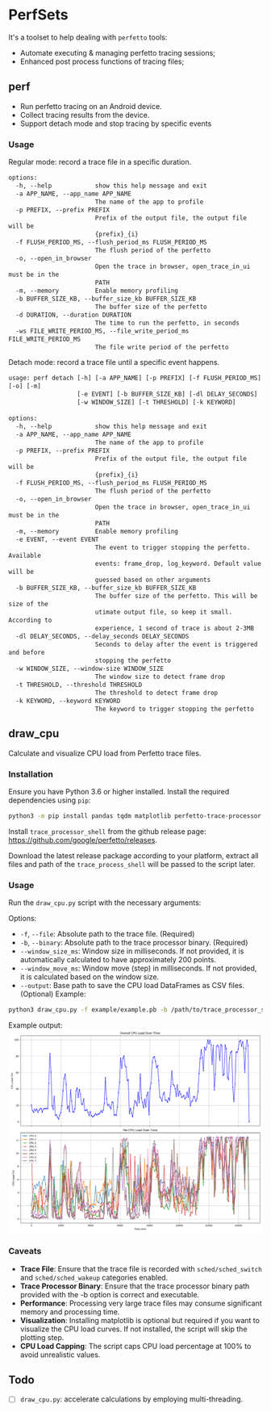 # PerfSets

It's a toolset to help dealing with `perfetto` tools:
- Automate executing & managing perfetto tracing sessions;
- Enhanced post process functions of tracing files;

## perf
- Run perfetto tracing on an Android device.
- Collect tracing results from the device.
- Support detach mode and stop tracing by specific events

### Usage
Regular mode: record a trace file in a specific duration.

```
options:
  -h, --help            show this help message and exit
  -a APP_NAME, --app_name APP_NAME
                        The name of the app to profile
  -p PREFIX, --prefix PREFIX
                        Prefix of the output file, the output file will be
                        {prefix}_{i}
  -f FLUSH_PERIOD_MS, --flush_period_ms FLUSH_PERIOD_MS
                        The flush period of the perfetto
  -o, --open_in_browser
                        Open the trace in browser, open_trace_in_ui must be in the
                        PATH
  -m, --memory          Enable memory profiling
  -b BUFFER_SIZE_KB, --buffer_size_kb BUFFER_SIZE_KB
                        The buffer size of the perfetto
  -d DURATION, --duration DURATION
                        The time to run the perfetto, in seconds
  -ws FILE_WRITE_PERIOD_MS, --file_write_period_ms FILE_WRITE_PERIOD_MS
                        The file write period of the perfetto
```

Detach mode: record a trace file until a specific event happens.

```
usage: perf detach [-h] [-a APP_NAME] [-p PREFIX] [-f FLUSH_PERIOD_MS] [-o] [-m]
                   [-e EVENT] [-b BUFFER_SIZE_KB] [-dl DELAY_SECONDS]
                   [-w WINDOW_SIZE] [-t THRESHOLD] [-k KEYWORD]

options:
  -h, --help            show this help message and exit
  -a APP_NAME, --app_name APP_NAME
                        The name of the app to profile
  -p PREFIX, --prefix PREFIX
                        Prefix of the output file, the output file will be
                        {prefix}_{i}
  -f FLUSH_PERIOD_MS, --flush_period_ms FLUSH_PERIOD_MS
                        The flush period of the perfetto
  -o, --open_in_browser
                        Open the trace in browser, open_trace_in_ui must be in the
                        PATH
  -m, --memory          Enable memory profiling
  -e EVENT, --event EVENT
                        The event to trigger stopping the perfetto. Available
                        events: frame_drop, log_keyword. Default value will be
                        guessed based on other arguments
  -b BUFFER_SIZE_KB, --buffer_size_kb BUFFER_SIZE_KB
                        The buffer size of the perfetto. This will be size of the
                        utimate output file, so keep it small. According to
                        experience, 1 second of trace is about 2-3MB
  -dl DELAY_SECONDS, --delay_seconds DELAY_SECONDS
                        Seconds to delay after the event is triggered and before
                        stopping the perfetto
  -w WINDOW_SIZE, --window-size WINDOW_SIZE
                        The window size to detect frame drop
  -t THRESHOLD, --threshold THRESHOLD
                        The threshold to detect frame drop
  -k KEYWORD, --keyword KEYWORD
                        The keyword to trigger stopping the perfetto
```

## draw_cpu
Calculate and visualize CPU load from Perfetto trace files.

### Installation

Ensure you have Python 3.6 or higher installed. Install the required dependencies using `pip`:

```bash
python3 -m pip install pandas tqdm matplotlib perfetto-trace-processor
```

Install `trace_processor_shell` from the github release page: https://github.com/google/perfetto/releases.

Download the latest release package according to your platform, extract all files and path of the `trace_process_shell` will be passed to the script later.

### Usage
Run the `draw_cpu.py` script with the necessary arguments:

Options:

- `-f`, `--file`: Absolute path to the trace file. (Required)
- `-b`, `--binary`: Absolute path to the trace processor binary. (Required)
- `--window_size_ms`: Window size in milliseconds. If not provided, it is automatically calculated to have approximately 200 points.
- `--window_move_ms`: Window move (step) in milliseconds. If not provided, it is calculated based on the window size.
- `--output`: Base path to save the CPU load DataFrames as CSV files. (Optional)
Example:
```bash
python3 draw_cpu.py -f example/example.pb -b /path/to/trace_processor_shell
```
Example output:
![example output](media/example.png)

### Caveats
- **Trace File**: Ensure that the trace file is recorded with `sched/sched_switch` and `sched/sched_wakeup` categories enabled.
- **Trace Processor Binary**: Ensure that the trace processor binary path provided with the -b option is correct and executable.
- **Performance**: Processing very large trace files may consume significant memory and processing time.
- **Visualization**: Installing matplotlib is optional but required if you want to visualize the CPU load curves. If not installed, the script will skip the plotting step.
- **CPU Load Capping**: The script caps CPU load percentage at 100% to avoid unrealistic values.

## Todo
- [ ] `draw_cpu.py`: accelerate calculations by employing multi-threading.